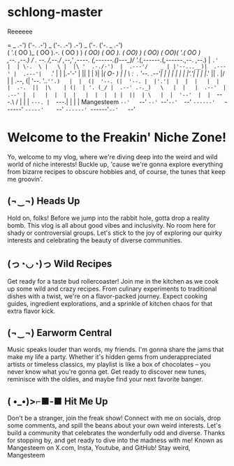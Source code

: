 # schlong-master
Reeeeee

=
 _   .-')      ('-.         .-') _               ('-.    .-')    .-') _     ('-.     ('-.  _   .-')    
( '.( OO )_   ( OO ).-.    ( OO ) )            _(  OO)  ( OO ). (  OO) )  _(  OO)  _(  OO)( '.( OO )_  
 ,--.   ,--.) / . --. /,--./ ,--,'  ,----.    (,------.(_)---\_)/     '._(,------.(,------.,--.   ,--.)
 |   `.'   |  | \-.  \ |   \ |  |\ '  .-./-')  |  .---'/    _ | |'--...__)|  .---' |  .---'|   `.'   | 
 |         |.-'-'  |  ||    \|  | )|  |_( O- ) |  |    \  :` `. '--.  .--'|  |     |  |    |         | 
 |  |'.'|  | \| |_.'  ||  .     |/ |  | .--, \(|  '--.  '..`''.)   |  |  (|  '--. (|  '--. |  |'.'|  | 
 |  |   |  |  |  .-.  ||  |\    | (|  | '. (_/ |  .--' .-._)   \   |  |   |  .--'  |  .--' |  |   |  | 
 |  |   |  |  |  | |  ||  | \   |  |  '--'  |  |  `---.\       /   |  |   |  `---. |  `---.|  |   |  |   Mangesteem
 `--'   `--'  `--' `--'`--'  `--'   `------'   `------' `-----'    `--'   `------' `------'`--'   `--' 

# Welcome to the Freakin' Niche Zone!

Yo, welcome to my vlog, where we're diving deep into the weird and wild world of niche interests! Buckle up, 'cause we're gonna explore everything from bizarre recipes to obscure hobbies and, of course, the tunes that keep me groovin'.

## (¬‿¬) Heads Up

Hold on, folks! Before we jump into the rabbit hole, gotta drop a reality bomb. This vlog is all about good vibes and inclusivity. No room here for shady or controversial groups. Let's stick to the joy of exploring our quirky interests and celebrating the beauty of diverse communities.

## (っ◔◡◔)っ Wild Recipes

Get ready for a taste bud rollercoaster! Join me in the kitchen as we cook up some wild and crazy recipes. From culinary experiments to traditional dishes with a twist, we're on a flavor-packed journey. Expect cooking guides, ingredient explorations, and a sprinkle of kitchen chaos for that extra flavor kick.

## (¬‿¬) Earworm Central

Music speaks louder than words, my friends. I'm gonna share the jams that make my life a party. Whether it's hidden gems from underappreciated artists or timeless classics, my playlist is like a box of chocolates – you never know what you're gonna get. Get ready to discover new tunes, reminisce with the oldies, and maybe find your next favorite banger.

## ( •_•)>⌐■-■ Hit Me Up

Don't be a stranger, join the freak show! Connect with me on socials, drop some comments, and spill the beans about your own weird interests. Let's build a community that celebrates the wonderfully odd and diverse. Thanks for stopping by, and get ready to dive into the madness with me!
Known as Mangesteem on X.com, Insta, Youtube, and GitHub!
Stay weird,
Mangesteem
